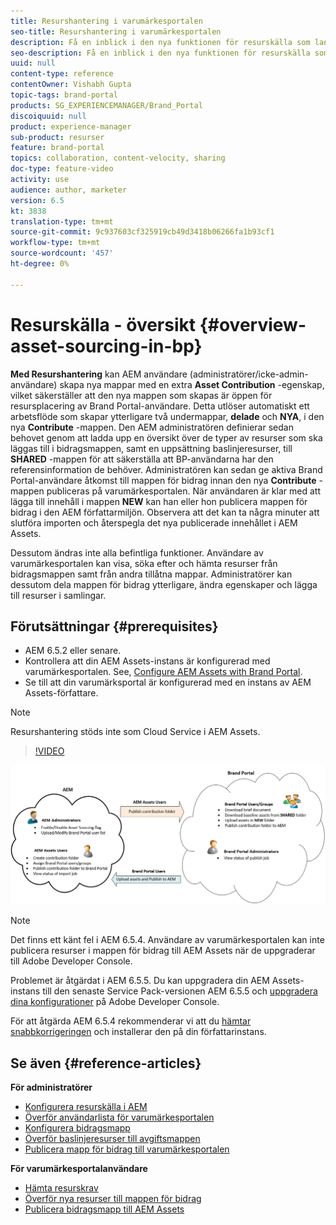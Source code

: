 ```yaml
---
title: Resurshantering i varumärkesportalen
seo-title: Resurshantering i varumärkesportalen
description: Få en inblick i den nya funktionen för resurskälla som lanserats i Adobe Experience Manager Assets Brand Portal.
seo-description: Få en inblick i den nya funktionen för resurskälla som lanserats i Adobe Experience Manager Assets Brand Portal.
uuid: null
content-type: reference
contentOwner: Vishabh Gupta
topic-tags: brand-portal
products: SG_EXPERIENCEMANAGER/Brand_Portal
discoiquuid: null
product: experience-manager
sub-product: resurser
feature: brand-portal
topics: collaboration, content-velocity, sharing
doc-type: feature-video
activity: use
audience: author, marketer
version: 6.5
kt: 3838
translation-type: tm+mt
source-git-commit: 9c937603cf325919cb49d3418b06266fa1b93cf1
workflow-type: tm+mt
source-wordcount: '457'
ht-degree: 0%

---
```



# Resurskälla - översikt {#overview-asset-sourcing-in-bp}

**Med Resurshantering** kan AEM användare (administratörer/icke-admin-användare) skapa nya mappar med en extra **Asset Contribution** -egenskap, vilket säkerställer att den nya mappen som skapas är öppen för resursplacering av Brand Portal-användare. Detta utlöser automatiskt ett arbetsflöde som skapar ytterligare två undermappar, **delade** och **NYA**, i den nya **Contribute** -mappen. Den AEM administratören definierar sedan behovet genom att ladda upp en översikt över de typer av resurser som ska läggas till i bidragsmappen, samt en uppsättning baslinjeresurser, till **SHARED** -mappen för att säkerställa att BP-användarna har den referensinformation de behöver. Administratören kan sedan ge aktiva Brand Portal-användare åtkomst till mappen för bidrag innan den nya **Contribute** -mappen publiceras på varumärkesportalen. När användaren är klar med att lägga till innehåll i mappen **NEW** kan han eller hon publicera mappen för bidrag i den AEM författarmiljön. Observera att det kan ta några minuter att slutföra importen och återspegla det nya publicerade innehållet i AEM Assets.

Dessutom ändras inte alla befintliga funktioner. Användare av varumärkesportalen kan visa, söka efter och hämta resurser från bidragsmappen samt från andra tillåtna mappar. Administratörer kan dessutom dela mappen för bidrag ytterligare, ändra egenskaper och lägga till resurser i samlingar.

## Förutsättningar {#prerequisites}

* AEM 6.5.2 eller senare.
* Kontrollera att din AEM Assets-instans är konfigurerad med varumärkesportalen. See, [Configure AEM Assets with Brand Portal](../using/configure-aem-assets-with-brand-portal.md).
* Se till att din varumärksportal är konfigurerad med en instans av AEM Assets-författare.

>[!NOTE]
>
>Resurshantering stöds inte som Cloud Service i AEM Assets.


>[!VIDEO](https://video.tv.adobe.com/v/29365/?quality=12)

![Källa för varumärkesportalresurser](assets/asset-sourcing.png)


>[!NOTE]
>
>Det finns ett känt fel i AEM 6.5.4. Användare av varumärkesportalen kan inte publicera resurser i mappen för bidrag till AEM Assets när de uppgraderar till Adobe Developer Console.
>
>Problemet är åtgärdat i AEM 6.5.5. Du kan uppgradera din AEM Assets-instans till den senaste Service Pack-versionen AEM 6.5.5 och [uppgradera dina konfigurationer](https://docs.adobe.com/content/help/en/experience-manager-65/assets/brandportal/configure-aem-assets-with-brand-portal.html#upgrade-integration-65) på Adobe Developer Console.
>
>För att åtgärda AEM 6.5.4 rekommenderar vi att du [hämtar snabbkorrigeringen](https://www.adobeaemcloud.com/content/marketplace/marketplaceProxy.html?packagePath=/content/companies/public/adobe/packages/cq650/hotfix/cq-6.5.0-hotfix-33041) och installerar den på din författarinstans.


## Se även {#reference-articles}

**För administratörer**

* [Konfigurera resurskälla i AEM](brand-portal-configure-asset-sourcing.md)
* [Överför användarlista för varumärkesportalen](brand-portal-configure-asset-sourcing.md)
* [Konfigurera bidragsmapp](brand-portal-contribution-folder.md)
* [Överför baslinjeresurser till avgiftsmappen](brand-portal-upload-baseline-assets.md)
* [Publicera mapp för bidrag till varumärkesportalen](brand-portal-publish-contribution-folder-to-brand-portal.md)

**För varumärkesportalanvändare**

* [Hämta resurskrav](brand-portal-download-asset-requirements.md)
* [Överför nya resurser till mappen för bidrag](brand-portal-upload-assets-to-contribution-folder.md)
* [Publicera bidragsmapp till AEM Assets](brand-portal-publish-contribution-folder-to-aem-assets.md)
